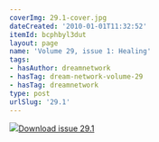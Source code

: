 ```yaml
---
coverImg: 29.1-cover.jpg
dateCreated: '2010-01-01T11:32:52'
itemId: bcphbyl3dut
layout: page
name: 'Volume 29, issue 1: Healing'
tags:
- hasAuthor: dreamnetwork
- hasTag: dream-network-volume-29
- hasTag: dreamnetwork
type: post
urlSlug: '29.1'
---
```

<img class="card-journal-img" src="../images/29.1-rect.jpg"/><a href="../files/pdfs/Volume_29/29.1_healing.pdf" download="">Download issue 29.1</a>